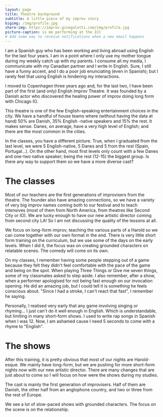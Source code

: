 ```yaml
---
layout: page
title: Theatre background
subtitle: A little piece of my improv story
bigimg: /img/profile.jpg
share-img: https://improv.ginogalotti.com/img/profile.jpg
picture-caption: is me performing at the ICC
# Add some way to receive notifications when a new email happens 
---
```


I am a Spanish guy who has been working and living abroad using English for the last four years. I am in a point where I only use my mother tongue during my weekly catch up with my parents. I consume all my media, I communicate with my Canadian partner and I write in English. Sure, I still have a funny accent, and I do a poor job enunciating (even in Spanish); but I rarely feel that using English is hindering my interactions.

I moved to Copenhagen three years ago and, for the last two, I have been part of the first (and only) English Improv Theatre. It was founded by a Danish actor who discovered the healing power of improv doing long form with Chicago IO. 

This theatre is one of the few English-speaking entertainment choices in the city. We have a handful of house teams where (without having the data at hand) 50% are Danish, 35% English -native speakers and 15% the rest. It makes sense. Danes, on average, have a very high level of English; and there are the most common in the cities.

In the classes, you have a different picture. True, when I graduated from the last level, we were 5 English-native, 5 Danes and 5 from the rest (Spain, Portugal...). On the other hand, most first levels only count with a few Danes and one-two native speaker; being the rest (12-15) the biggest group. Is there any way to support them so we have a more diverse cast?

# The classes

Most of our teachers are the first generations of improvisers from the theatre. The founder also have amazing connections, so we have a variety of very big improv names coming both to our festival and to teach intensives (most of them from North America, from theatres like Second City or IO). We are lucky enough to have our new artistic director coming from second city LA! So I am not discussing the quality of the lessons at all.

We focus on long-form improv, teaching the various parts of a Harold so we can come together with our own format in the end. There is very little short form training on the curriculum, but we use some of the days on the early levels. When I did it, the focus was on creating grounded characters on relatable scenes. The comedy will come on its own.

On my classes, I remember having some people stepping out of a game because they felt they didn't feel comfortable with the pace of the game and being on the spot. When playing Three Things or Give me seven things, some of my classmates asked to step aside. I also remember, after a show, when a performer apologised for not being fast enough on our invocation opening. He did an amazing job, but I could tell it is something he feels conscious about. "Since I had a stroke, I can't react that fast", I remember he saying.

Personally, I realised very early that any game involving singing or rhyming... I just can't do it well enough in English. Which is understandable, but limiting in many short-form shows. I used to write rap songs in Spanish when I was 12. Now, I am ashamed cause I need 5 seconds to come with a rhyme to "English". 

# The shows

After this training, it is pretty obvious that most of our nights are Harold-esque. We mainly have long-form, but we are pushing for more short-form nights now with our new artistic director. There are many changes that are just about to come so I will focus on how were the shows during my studies.

The cast is mainly the first generation of improvisers. Half of them are Danish, the other half from an anglophone country, and two or three from the rest of Europe. 

We see a lot of slow-paced shows with grounded characters. The focus on the scene is on the relationship. 